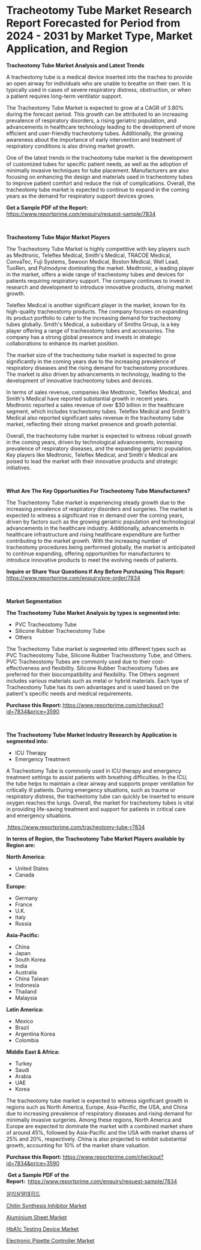 <p><h1>Tracheotomy Tube Market Research Report Forecasted for Period from 2024 -  2031 by Market Type, Market Application, and Region</h1></p><p><strong>Tracheotomy Tube Market Analysis and Latest Trends</strong></p>
<p><p>A tracheotomy tube is a medical device inserted into the trachea to provide an open airway for individuals who are unable to breathe on their own. It is typically used in cases of severe respiratory distress, obstruction, or when a patient requires long-term ventilator support.</p><p>The Tracheotomy Tube Market is expected to grow at a CAGR of 3.80% during the forecast period. This growth can be attributed to an increasing prevalence of respiratory disorders, a rising geriatric population, and advancements in healthcare technology leading to the development of more efficient and user-friendly tracheotomy tubes. Additionally, the growing awareness about the importance of early intervention and treatment of respiratory conditions is also driving market growth.</p><p>One of the latest trends in the tracheotomy tube market is the development of customized tubes for specific patient needs, as well as the adoption of minimally invasive techniques for tube placement. Manufacturers are also focusing on enhancing the design and materials used in tracheotomy tubes to improve patient comfort and reduce the risk of complications. Overall, the tracheotomy tube market is expected to continue to expand in the coming years as the demand for respiratory support devices grows.</p></p>
<p><strong>Get a Sample PDF of the Report:&nbsp;</strong> <a href="https://www.reportprime.com/enquiry/request-sample/7834">https://www.reportprime.com/enquiry/request-sample/7834</a></p>
<p>&nbsp;</p>
<p><strong>Tracheotomy Tube Major Market Players</strong></p>
<p><p>The Tracheotomy Tube Market is highly competitive with key players such as Medtronic, Teleflex Medical, Smith's Medical, TRACOE Medical, ConvaTec, Fuji Systems, Sewoon Medical, Boston Medical, Well Lead, TuoRen, and Pulmodyne dominating the market. Medtronic, a leading player in the market, offers a wide range of tracheotomy tubes and devices for patients requiring respiratory support. The company continues to invest in research and development to introduce innovative products, driving market growth.</p><p>Teleflex Medical is another significant player in the market, known for its high-quality tracheostomy products. The company focuses on expanding its product portfolio to cater to the increasing demand for tracheotomy tubes globally. Smith's Medical, a subsidiary of Smiths Group, is a key player offering a range of tracheostomy tubes and accessories. The company has a strong global presence and invests in strategic collaborations to enhance its market position.</p><p>The market size of the tracheotomy tube market is expected to grow significantly in the coming years due to the increasing prevalence of respiratory diseases and the rising demand for tracheostomy procedures. The market is also driven by advancements in technology, leading to the development of innovative tracheotomy tubes and devices.</p><p>In terms of sales revenue, companies like Medtronic, Teleflex Medical, and Smith's Medical have reported substantial growth in recent years. Medtronic reported a sales revenue of over $30 billion in the healthcare segment, which includes tracheotomy tubes. Teleflex Medical and Smith's Medical also reported significant sales revenue in the tracheotomy tube market, reflecting their strong market presence and growth potential.</p><p>Overall, the tracheotomy tube market is expected to witness robust growth in the coming years, driven by technological advancements, increasing prevalence of respiratory diseases, and the expanding geriatric population. Key players like Medtronic, Teleflex Medical, and Smith's Medical are poised to lead the market with their innovative products and strategic initiatives.</p></p>
<p>&nbsp;</p>
<p><strong>What Are The Key Opportunities For Tracheotomy Tube Manufacturers?</strong></p>
<p><p>The Tracheotomy Tube market is experiencing steady growth due to the increasing prevalence of respiratory disorders and surgeries. The market is expected to witness a significant rise in demand over the coming years, driven by factors such as the growing geriatric population and technological advancements in the healthcare industry. Additionally, advancements in healthcare infrastructure and rising healthcare expenditure are further contributing to the market growth. With the increasing number of tracheotomy procedures being performed globally, the market is anticipated to continue expanding, offering opportunities for manufacturers to introduce innovative products to meet the evolving needs of patients.</p></p>
<p><strong>Inquire or Share Your Questions If Any Before Purchasing This Report:</strong> <a href="https://www.reportprime.com/enquiry/pre-order/7834">https://www.reportprime.com/enquiry/pre-order/7834</a></p>
<p>&nbsp;</p>
<p><strong>Market Segmentation</strong></p>
<p><strong>The Tracheotomy Tube Market Analysis by types is segmented into:</strong></p>
<p><ul><li>PVC Tracheostomy Tube</li><li>Silicone Rubber Tracheostomy Tube</li><li>Others</li></ul></p>
<p><p>The Tracheotomy Tube market is segmented into different types such as PVC Tracheostomy Tube, Silicone Rubber Tracheostomy Tube, and Others. PVC Tracheostomy Tubes are commonly used due to their cost-effectiveness and flexibility. Silicone Rubber Tracheostomy Tubes are preferred for their biocompatibility and flexibility. The Others segment includes various materials such as metal or hybrid materials. Each type of Tracheostomy Tube has its own advantages and is used based on the patient's specific needs and medical requirements.</p></p>
<p><strong>Purchase this Report:&nbsp;</strong><a href="https://www.reportprime.com/checkout?id=7834&price=3590">https://www.reportprime.com/checkout?id=7834&price=3590</a></p>
<p>&nbsp;</p>
<p><strong>The Tracheotomy Tube Market Industry Research by Application is segmented into:</strong></p>
<p><ul><li>ICU Therapy</li><li>Emergency Treatment</li></ul></p>
<p><p>A Tracheotomy Tube is commonly used in ICU therapy and emergency treatment settings to assist patients with breathing difficulties. In the ICU, the tube helps to maintain a clear airway and supports proper ventilation for critically ill patients. During emergency situations, such as trauma or respiratory distress, the tracheotomy tube can quickly be inserted to ensure oxygen reaches the lungs. Overall, the market for tracheotomy tubes is vital in providing life-saving treatment and support for patients in critical care and emergency situations.</p></p>
<p><a href="https://www.reportprime.com/tracheotomy-tube-r7834">&nbsp;https://www.reportprime.com/tracheotomy-tube-r7834</a></p>
<p><strong>In terms of Region, the Tracheotomy Tube Market Players available by Region are:</strong></p>
<p>
    <p> <strong> North America: </strong>
        <ul>
            <li>United States</li>
            <li>Canada</li>
        </ul>
        </p> 
    <p> <strong> Europe: </strong>
        <ul>
            <li>Germany</li>
            <li>France</li>
            <li>U.K.</li>
            <li>Italy</li>
            <li>Russia</li>
        </ul>
        </p> 
    <p> <strong> Asia-Pacific: </strong>
        <ul>
            <li>China</li>
            <li>Japan</li>
            <li>South Korea</li>
            <li>India</li>
            <li>Australia</li>
            <li>China Taiwan</li>
            <li>Indonesia</li>
            <li>Thailand</li>
            <li>Malaysia</li>
        </ul>
        </p> 
    <p> <strong> Latin America: </strong>
        <ul>
            <li>Mexico</li>
            <li>Brazil</li>
            <li>Argentina Korea</li>
            <li>Colombia</li>
        </ul>
        </p> 
    <p> <strong> Middle East & Africa: </strong>
        <ul>
            <li>Turkey</li>
            <li>Saudi</li>
            <li>Arabia</li>
            <li>UAE</li>
            <li>Korea</li>
        </ul>
    </p>
    </p>
<p><p>The tracheotomy tube market is expected to witness significant growth in regions such as North America, Europe, Asia-Pacific, the USA, and China due to increasing prevalence of respiratory diseases and rising demand for minimally invasive surgeries. Among these regions, North America and Europe are expected to dominate the market with a combined market share of around 45%, followed by Asia-Pacific and the USA with market shares of 25% and 20%, respectively. China is also projected to exhibit substantial growth, accounting for 10% of the market share valuation.</p></p>
<p><strong>Purchase this Report: </strong><a href="https://www.reportprime.com/checkout?id=7834&price=3590">https://www.reportprime.com/checkout?id=7834&price=3590</a></p>
<p>&nbsp;<strong>Get a Sample PDF of the Report:&nbsp;&nbsp;</strong><a href="https://www.reportprime.com/enquiry/request-sample/7834">https://www.reportprime.com/enquiry/request-sample/7834</a></p>
<p><strong></strong></p>
<p><p><a href="https://github.com/fernandotryO5lson96765/Market-Research-Report-List-1/blob/main/523503329779.md">살리실알데히드</a></p><p><a href="https://issuu.com/reportprime-2/docs/chitin-synthesis-inhibitor-market-size-2030.pptx">Chitin Synthesis Inhibitor Market</a></p><p><a href="https://issuu.com/reportprime-2/docs/aluminium-sheet-market-size-2030.pptx">Aluminium Sheet Market</a></p><p><a href="https://github.com/Glendatilghmankmgz0rbhwpy/Market-Research-Report-List-2/blob/main/hba1c-testing-device-market.md">HbA1c Testing Device Market</a></p><p><a href="https://github.com/dx0328/Market-Research-Report-List-2/blob/main/electronic-pipette-controller-market.md">Electronic Pipette Controller Market</a></p></p>